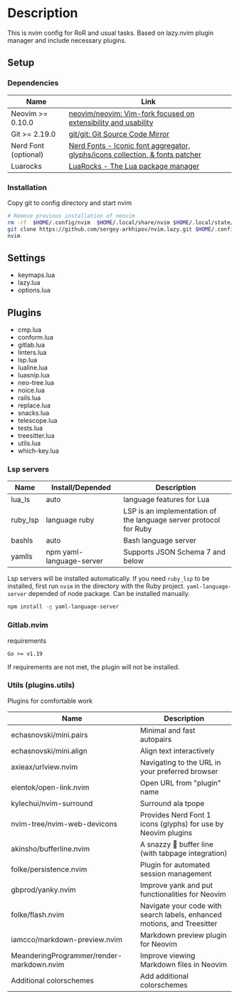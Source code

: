 # Description

This is nvim config for RoR and usual tasks.
Based on lazy.nvim plugin manager and include necessary plugins.

## Setup

### Dependencies

| Name                 | Link                                                                                                        |
| -------------------- | ----------------------------------------------------------------------------------------------------------- |
| Neovim >= 0.10.0     | [neovim/neovim: Vim-fork focused on extensibility and usability](https://github.com/neovim/neovim)          |
| Git >= 2.19.0        | [git/git: Git Source Code Mirror](https://github.com/git/git)                                               |
| Nerd Font (optional) | [Nerd Fonts - Iconic font aggregator, glyphs/icons collection, & fonts patcher](https://www.nerdfonts.com/) |
| Luarocks             | [LuaRocks - The Lua package manager](https://luarocks.org/)                                                 |

### Installation

Copy git to config directory and start nvim

```bash
# Remove previous installation of neovim
rm -rf  $HOME/.config/nvim  $HOME/.local/share/nvim $HOME/.local/state/nvim
git clone https://github.com/sergey-arkhipov/nvim.lazy.git $HOME/.config/nvim
nvim

```

## Settings

- keymaps.lua
- lazy.lua
- options.lua

## Plugins

- cmp.lua
- conform.lua
- gitlab.lua
- linters.lua
- lsp.lua
- lualine.lua
- luasnip.lua
- neo-tree.lua
- noice.lua
- rails.lua
- replace.lua
- snacks.lua
- telescope.lua
- tests.lua
- treesitter.lua
- utils.lua
- which-key.lua

### Lsp servers

| Name     | Install/Depended         | Description                                                       |
| -------- | ------------------------ | ----------------------------------------------------------------- |
| lua_ls   | auto                     | language features for Lua                                         |
| ruby_lsp | language ruby            | LSP is an implementation of the language server protocol for Ruby |
| bashls   | auto                     | Bash language server                                              |
| yamlls   | npm yaml-language-server | Supports JSON Schema 7 and below                                  |

Lsp servers will be installed automatically.
If you need `ruby_lsp` to be installed, first run `nvim` in the directory with the Ruby project.
`yaml-language-server` depended of node package. Can be installed manually.

```bash
npm install -g yaml-language-server
```

### Gitlab.nvim

requirements

`Go >= v1.19`

If requirements are not met, the plugin will not be installed.

### Utils (plugins.utils)

Plugins for comfortable work

| Name                                      | Description                                                             |
| ----------------------------------------- | ----------------------------------------------------------------------- |
| echasnovski/mini.pairs                    | Minimal and fast autopairs                                              |
| echasnovski/mini.align                    | Align text interactively                                                |
| axieax/urlview.nvim                       | Navigating to the URL in your preferred browser                         |
| elentok/open-link.nvim                    | Open URL from "plugin" name                                             |
| kylechui/nvim-surround                    | Surround ala tpope                                                      |
| nvim-tree/nvim-web-devicons               | Provides Nerd Font 1 icons (glyphs) for use by Neovim plugins           |
| akinsho/bufferline.nvim                   | A snazzy 💅 buffer line (with tabpage integration)                      |
| folke/persistence.nvim                    | Plugin for automated session management                                 |
| gbprod/yanky.nvim                         | Improve yank and put functionalities for Neovim                         |
| folke/flash.nvim                          | Navigate your code with search labels, enhanced motions, and Treesitter |
| iamcco/markdown-preview.nvim              | Markdown preview plugin for Neovim                                      |
| MeanderingProgrammer/render-markdown.nvim | Improve viewing Markdown files in Neovim                                |
| Additional colorschemes                   | Add additional colorschemes                                             |
